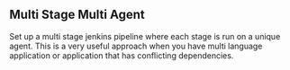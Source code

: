 ## Multi Stage Multi Agent
Set up a multi stage jenkins pipeline where each stage is run on a unique agent. This is a very useful approach when you have multi language application or application that has conflicting dependencies.
